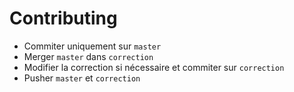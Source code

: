 # Contributing

- Commiter uniquement sur `master`
- Merger `master` dans `correction`
- Modifier la correction si nécessaire et commiter sur `correction`
- Pusher `master` et `correction`


